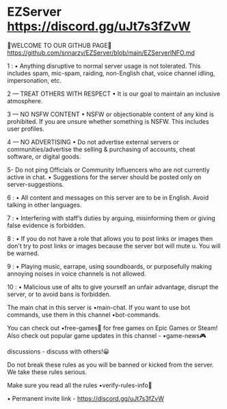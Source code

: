 # EZServer https://discord.gg/uJt7s3fZvW
🌟WELCOME TO OUR GITHUB PAGE🌟 
https://github.com/snnarzy/EZServer/blob/main/EZServerINFO.md

1 :
• Anything disruptive to normal server usage is not tolerated. This includes spam, mic-spam, raiding, non-English chat, voice channel idling, impersonation, etc.

2 — TREAT OTHERS WITH RESPECT
• It is our goal to maintain an inclusive atmosphere.

3 — NO NSFW CONTENT
• NSFW or objectionable content of any kind is prohibited. If you are unsure whether something is NSFW. This includes user profiles.

4 — NO ADVERTISING
• Do not advertise external servers or communities/advertise the selling & purchasing of accounts, cheat software, or digital goods.

5- Do not ping Officials or Community Influencers who are not currently active in chat.
• Suggestions for the server should be posted only on
server-suggestions.

6 :
• All content and messages on this server are to be in English. Avoid talking in other languages.

7 :
• Interfering with staff’s duties by arguing, misinforming them or giving false evidence is forbidden.

8 :
• If you do not have a role that allows you to post links or images then don't try to post links or images because the server bot will mute u. You will be warned.

9 :
• Playing music, earrape, using soundboards, or purposefully making annoying noises in voice channels is not allowed.

10 :
• Malicious use of alts to give yourself an unfair advantage, disrupt the server, or to avoid bans is forbidden.

The main chat in this server is •main-chat.
If you want to use bot commands, use them in this channel •bot-commands.

You can check out •free-games🎰 for free games on Epic Games or Steam!
Also check out popular game updates in this channel - •game-news🎮

discussions - discuss with others!😀

Do not break these rules as you will be banned or kicked from the server. We take these rules serious.

Make sure you read all the rules •verify-rules-info🧾

• Permanent invite link - https://discord.gg/uJt7s3fZvW
